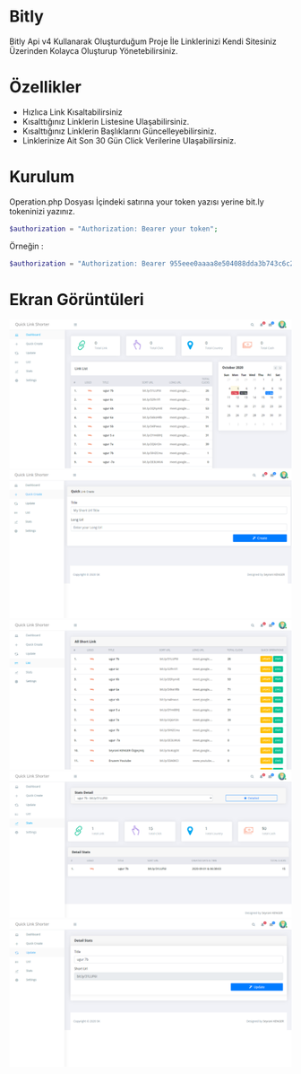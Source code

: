 # Bitly
Bitly Api v4 Kullanarak Oluşturduğum Proje İle Linklerinizi Kendi Sitesiniz Üzerinden Kolayca Oluşturup Yönetebilirsiniz.

# Özellikler
- Hızlıca Link Kısaltabilirsiniz
- Kısalttığınız Linklerin Listesine Ulaşabilirsiniz.
- Kısalttığınız Linklerin Başlıklarını Güncelleyebilirsiniz.
- Linklerinize Ait Son 30 Gün Click Verilerine Ulaşabilirsiniz.

# Kurulum
Operation.php Dosyası İçindeki satırına your token yazısı yerine bit.ly tokeninizi yazınız.
```php
$authorization = "Authorization: Bearer your token";
```
Örneğin : 
```php
$authorization = "Authorization: Bearer 955eee0aaaa8e504088dda3b743c6c2355c62442";
```
# Ekran Görüntüleri
![](screen/dashboard.png?raw=true "")
![](screen/create.png?raw=true "")
![](screen/list.png?raw=true "")
![](screen/stats.png?raw=true "")
![](screen/update.png?raw=true "")
